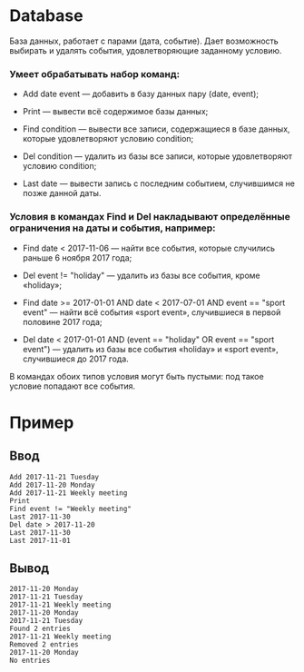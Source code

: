 # Database

База данных, работает с парами (дата, событие). Дает возможность выбирать и удалять события, удовлетворяющие заданному условию.

### Умеет обрабатывать набор команд:

  - Add date event — добавить в базу данных пару (date, event);

  - Print — вывести всё содержимое базы данных;

  - Find condition — вывести все записи, содержащиеся в базе данных, которые удовлетворяют условию condition;

  - Del condition — удалить из базы все записи, которые удовлетворяют условию condition;

  - Last date — вывести запись с последним событием, случившимся не позже данной даты.

### Условия в командах Find и Del накладывают определённые ограничения на даты и события, например:

  - Find date < 2017-11-06 — найти все события, которые случились раньше 6 ноября 2017 года;

  - Del event != "holiday" — удалить из базы все события, кроме «holiday»;

  - Find date >= 2017-01-01 AND date < 2017-07-01 AND event == "sport event" — найти всё события «sport event», случившиеся в первой половине 2017 года;

  - Del date < 2017-01-01 AND (event == "holiday" OR event == "sport event") — удалить из базы все события «holiday» и «sport event», случившиеся до 2017 года.

В командах обоих типов условия могут быть пустыми: под такое условие попадают все события.

# Пример

## Ввод

    Add 2017-11-21 Tuesday
    Add 2017-11-20 Monday
    Add 2017-11-21 Weekly meeting
    Print
    Find event != "Weekly meeting"
    Last 2017-11-30
    Del date > 2017-11-20
    Last 2017-11-30
    Last 2017-11-01
    
## Вывод

    2017-11-20 Monday
    2017-11-21 Tuesday
    2017-11-21 Weekly meeting
    2017-11-20 Monday
    2017-11-21 Tuesday
    Found 2 entries
    2017-11-21 Weekly meeting
    Removed 2 entries
    2017-11-20 Monday
    No entries
